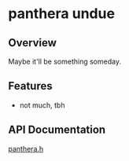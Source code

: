 # panthera undue

## Overview

Maybe it'll be something someday.

## Features

* not much, tbh

## API Documentation

[panthera.h](panthera.h)
